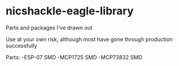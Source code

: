 # nicshackle-eagle-library
Parts and packages I've drawn out

Use at your own risk, although most have gone through production successfully


Parts:
-ESP-07 SMD
-MCP1725 SMD
-MCP73832 SMD




